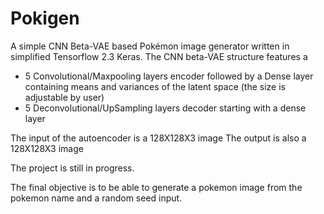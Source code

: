 # Pokigen

A simple CNN Beta-VAE based Pokémon image generator written in simplified Tensorflow 2.3 Keras.
The CNN beta-VAE structure features a 
- 5 Convolutional/Maxpooling layers encoder followed by a Dense layer containing means and variances of the latent space (the size is adjustable by user)
- 5 Deconvolutional/UpSampling layers decoder starting with a dense layer

The input of the autoencoder is a 128X128X3 image
The output is also a 128X128X3 image

The project is still in progress.

The final objective is to be able to generate a pokemon image from the pokemon name and a random seed input.

